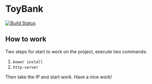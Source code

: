 # ToyBank
[![Build Status](https://travis-ci.org/gfiume/ToyBank.svg)](https://travis-ci.org/gfiume/ToyBank)


## How to work

Two steps for start to work on the project, execute two commands:
 1. `bower install`
 2. `http-server`
 
Then take the IP and start work. Have a nice work!
